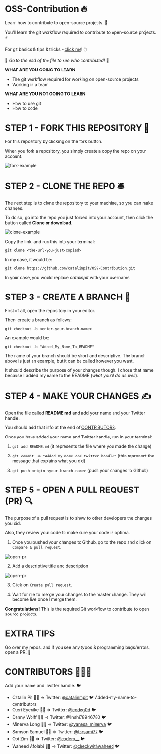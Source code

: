 # OSS-Contribution 🔥

 Learn how to contribute to open-source projects. 🚀

 You'll learn the git workflow required to contribute to open-source projects. ⚡

 For git basics & tips & tricks - [click me](https://github.com/catalinpit/git_tips_tricks)! 🖱️

 👀 *Go to the end of the file to see who contributed!* 👀

**WHAT ARE YOU GOING TO LEARN**

* The git workflow required for working on open-source projects
* Working in a team

**WHAT ARE YOU NOT GOING TO LEARN**

* How to use git
* How to code

# STEP 1 - FORK THIS REPOSITORY 🍴

For this repository by clicking on the fork button.

When you fork a repository, you simply create a copy the repo on your account.

![fork-example](https://i.imgur.com/25zTC2z.png)

# STEP 2 - CLONE THE REPO 🛎️

The next step is to clone the repository to your machine, so you can make changes.

To do so, go into the repo you just forked into your account, then click the button called **Clone or download**.

![clone-example](https://i.imgur.com/M5s7H3C.png?1)

Copy the link, and run this into your terminal:

`git clone <the-url-you-just-copied>`

In my case, it would be:

`git clone https://github.com/catalinpit/OSS-Contribution.git`

In your case, you would replace *catalinpit* with your username.

# STEP 3 - CREATE A BRANCH 🌲

First of all, open the repository in your editor.

Then, create a branch as follows:

`git checkout -b <enter-your-branch-name>`

An example would be:

`git checkout -b "Added_My_Name_To_README"`

The name of your branch should be short and descriptive. The branch above is just an example, but it can be called however you want.

It should describe the purpose of your changes though. I chose that name because I added my name to the README (*what you'll do as well*).

# STEP 4 - MAKE YOUR CHANGES ✍️

Open the file called **README.md** and add your name and your Twitter handle.

You should add that info at the end of [CONTRIBUTORS](#contributors-%f0%9f%a7%91%e2%80%8d%f0%9f%a4%9d%e2%80%8d%f0%9f%a7%91).

Once you have added your name and Twitter handle, run in your terminal:

1. `git add README.md` (it represents the file where you made the change)

2. `git commit -m "Added my name and twitter handle"` (this represent the message that explains what you did)

3. `git push origin <your-branch-name>` (push your changes to Github)

# STEP 5 - OPEN A PULL REQUEST (PR) 🔍

The purpose of a pull request is to show to other developers the changes you did.

Also, they review your code to make sure your code is optimal.

1. Once you pushed your changes to Github, go to the repo and click on `Compare & pull request`.

![open-pr](https://i.imgur.com/PsG0WtD.png)

2. Add a descriptive title and description

![open-pr](https://i.imgur.com/Wq0SeLA.png?1)

3. Click on `Create pull request`.

4. Wait for me to merge your changes to the master change. They will become live once I merge them.

**Congratulations!** This is the required Git workflow to contribute to open source projects.

# EXTRA TIPS

Go over my repos, and if you see any typos & programming bugs/errors, open a PR. 🥳

# CONTRIBUTORS 🧑‍🤝‍🧑

Add your name and Twitter handle. 🐦

* Catalin Pit 🚀💡 => Twitter: [@catalinmpit](https://twitter.com/catalinmpit) 🐦
Added-my-name-to-contributors
* Oteri Eyenike 🚀💡 => Twitter: [@codeg0d](https://twitter.com/codeg0d) 🐦
* Danny Wolff 🚀💡 => Twitter: [@Inshi78946780](https://twitter.com/Inshi78946780) 🐦
* Minerva Long 🚀💡 => Twitter: [@vanesa_minerva](https://twitter.com/vanesa_minerva) 🐦
* Samson Samuel 🚀💡 => Twitter: [@torsami77](https://twitter.com/torsami77) 🐦
* Obi Zim 🚀💡 => Twitter: [@coderx__](https://twitter.com/coderx__) 🐦
* Waheed Afolabi 🚀💡 => Twitter: [@checkwithwaheed](https://twitter.com/checkwithwaheed) 🐦

